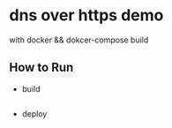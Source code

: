 # dns over https demo

with docker && dokcer-compose build

## How to Run

* build

```code

```

* deploy


